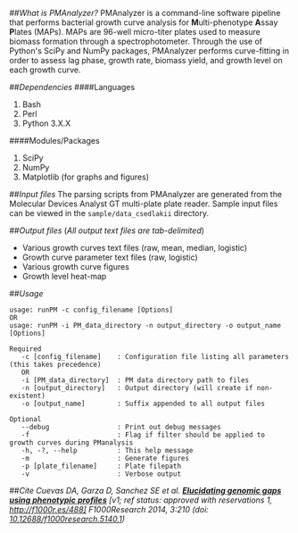 ##*What is PMAnalyzer?*
PMAnalyzer is a command-line software pipeline that performs bacterial growth curve analysis for **M**ulti-phenotype **A**ssay **P**lates (MAPs).
 MAPs are 96-well micro-titer plates used to measure biomass formation through a spectrophotometer. Through the use of Python's SciPy and NumPy packages,
 PMAnalyzer performs curve-fitting in order to assess lag phase, growth rate, biomass yield, and growth level on each growth curve.

##*Dependencies*
####Languages
1. Bash
2. Perl
3. Python 3.X.X

####Modules/Packages
1. SciPy
2. NumPy
3. Matplotlib (for graphs and figures)

##*Input files*
The parsing scripts from PMAnalyzer are generated from the Molecular Devices Analyst GT multi-plate plate reader. Sample input files can be viewed in the
 `sample/data_csedlakii` directory.

##*Output files*
(*All output text files are tab-delimited*)
- Various growth curves text files (raw, mean, median, logistic)
- Growth curve parameter text files (raw, logistic)
- Various growth curve figures
- Growth level heat-map

##*Usage*
```
usage: runPM -c config_filename [Options]
OR
usage: runPM -i PM_data_directory -n output_directory -o output_name [Options]

Required
   -c [config_filename]    : Configuration file listing all parameters (this takes precedence)
   OR
   -i [PM_data_directory]  : PM data directory path to files
   -n [output_directory]   : Output directory (will create if non-existent)
   -o [output_name]        : Suffix appended to all output files

Optional
   --debug                 : Print out debug messages
   -f                      : Flag if filter should be applied to growth curves during PManalysis
   -h, -?, --help          : This help message
   -m                      : Generate figures
   -p [plate_filename]     : Plate filepath
   -v                      : Verbose output
```

##*Cite*
*Cuevas DA, Garza D, Sanchez SE et al.* ***[Elucidating genomic gaps using phenotypic profiles](http://f1000research.com/articles/3-210/)***
 *[v1; ref status: approved with reservations 1, http://f1000r.es/488] F1000Research 2014, 3:210
 (doi: [10.12688/f1000research.5140.1](http://dx.doi.org/10.12688/f1000research.5140.1))*
